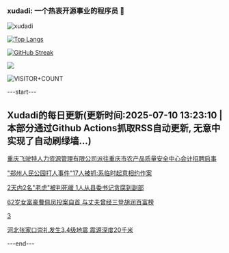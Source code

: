 ### xudadi: 一个热衷开源事业的程序员 👋

![xudadi](https://github-readme-stats-git-masterorgs-github-readme-stats-team.vercel.app/api?username=xudadi)

[![Top Langs](https://github-readme-stats.vercel.app/api/top-langs/?username=xudadi)](https://github.com/anuraghazra/github-readme-stats)

[![GitHub Streak](https://streak-stats.demolab.com?user=xudadi&locale=zh_Hans)](https://git.io/streak-stats)

![](https://raw.githubusercontent.com/xudadi/xudadi/main/assets/github-contribution-grid-snake.svg)

![VISITOR+COUNT](https://komarev.com/ghpvc/?username=xudadi&label=VISITOR+COUNT)


---start---

## Xudadi的每日更新(更新时间:2025-07-10 13:23:10 | 本部分通过Github Actions抓取RSS自动更新, 无意中实现了自动刷绿墙...)

[重庆飞驶特人力资源管理有限公司派往重庆市农产品质量安全中心会计招聘启事](https://www.gongkaoleida.com/article/2501295)

["郑州人民公园打人事件"17人被抓:系临时起意相约作案](https://m.163.com/news/article/K4289IDG0514R9P4.html)

[2天内2名"老虎"被判死缓 1人从县委书记贪腐到副部](https://m.163.com/news/article/K425477J055040N3.html)

[62岁女富豪曹佩凤投案自首 与丈夫曾经三登胡润百富榜](https://m.163.com/news/article/K4241CUO0512D03F.html)

[3](https://m.163.com/touch/news/sub/domestic)

[河北张家口崇礼发生3.4级地震 震源深度20千米](https://m.163.com/news/article/K421PTB20001899O.html)

---end---
